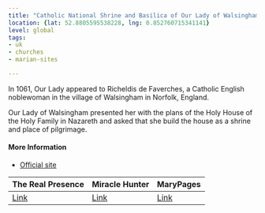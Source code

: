 ```yaml
---
title: "Catholic National Shrine and Basilica of Our Lady of Walsingham"
location: {lat: 52.8805595538228, lng: 0.852760715341141}
level: global
tags:
- uk
- churches
- marian-sites

---
```



In 1061, Our Lady appeared to Richeldis de Faverches, a Catholic English noblewoman in the village of Walsingham in Norfolk, England.

Our Lady of Walsingham presented her with the plans of the Holy House of the Holy Family in Nazareth and asked that she build the house as a shrine and place of pilgrimage.

#### More Information

* [Official site](https://www.walsingham.org.uk/)


| The Real Presence | Miracle Hunter | MaryPages |
| --- | --- | --- |
| [Link](http://www.therealpresence.org/eucharst/misc/BVM/153_WALSINGHAM_60x96.pdf) | [Link](https://www.miraclehunter.com/marian_apparitions/approved_apparitions/walsingham/index.html) | [Link](https://www.marypages.com/our-lady-of-walsingham-en.html) |





